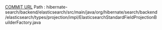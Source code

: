 [COMMIT URL](https://github.com/hibernate/hibernate-search/commit/0ded8d46df27169c1fa202745459528e6214a56e)
Path : hibernate-search/backend/elasticsearch/src/main/java/org/hibernate/search/backend/elasticsearch/types/projection/impl/ElasticsearchStandardFieldProjectionBuilderFactory.java